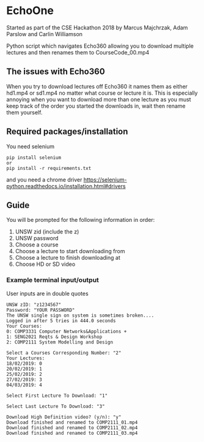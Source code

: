 # EchoOne
Started as part of the CSE Hackathon 2018 by Marcus Majchrzak, Adam Parslow and Carlin Williamson

Python script which navigates Echo360 allowing you to download multiple lectures and then renames them to CourseCode\_00.mp4

## The issues with Echo360
When you try to download lectures off Echo360 it names them as either hd1.mp4 or sd1.mp4 no matter what course or lecture it is. This is especially annoying when you want to download more than one lecture as you must keep track of the order you started the downloads in, wait then rename them yourself.

## Required packages/installation
You need selenium
```
pip install selenium
or
pip install -r requirements.txt
```
and you need a chrome driver https://selenium-python.readthedocs.io/installation.html#drivers

## Guide
You will be prompted for the following information in order:
1. UNSW zid (include the z)
2. UNSW password
3. Choose a course
4. Choose a lecture to start downloading from
5. Choose a lecture to finish downloading at
6. Choose HD or SD video

### Example terminal input/output
User inputs are in double quotes


```
UNSW zID: "z1234567"
Password: "YOUR PASSWORD"
The UNSW single sign on system is sometimes broken....
Logged in after 5 tries in 444.0 seconds
Your Courses:
0: COMP3331 Computer Networks&Applications +
1: SENG2021 Reqts & Design Workshop
2: COMP2111 System Modelling and Design

Select a Courses Corresponding Number: "2"
Your Lectures:
18/02/2019: 0
20/02/2019: 1
25/02/2019: 2
27/02/2019: 3
04/03/2019: 4

Select First Lecture To Download: "1"

Select Last Lecture To Download: "3"

Download High Definition video? (y/n): "y"
Download finished and renamed to COMP2111_01.mp4
Download finished and renamed to COMP2111_02.mp4
Download finished and renamed to COMP2111_03.mp4
```
